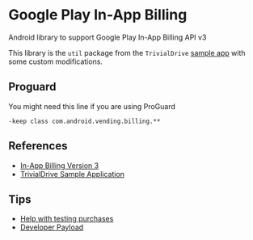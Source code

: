 Google Play In-App Billing
======================

Android library to support Google Play In-App Billing API v3

This library is the `util` package from the `TrivialDrive` 
[sample app](http://developer.android.com/training/in-app-billing/preparing-iab-app.html#GetSample) 
with some custom modifications.

Proguard
--------
You might need this line if you are using ProGuard
  
    -keep class com.android.vending.billing.**

References
----------

- [In-App Billing Version 3](http://developer.android.com/google/play/billing/api.html)
- [TrivialDrive Sample Application](http://developer.android.com/training/in-app-billing/preparing-iab-app.html)

Tips
----
- [Help with testing purchases](http://stackoverflow.com/a/15821320/308757)
- [Developer Payload](http://stackoverflow.com/questions/15192184/what-to-use-as-the-developer-payload-in-google-in-app-billing-apis)
